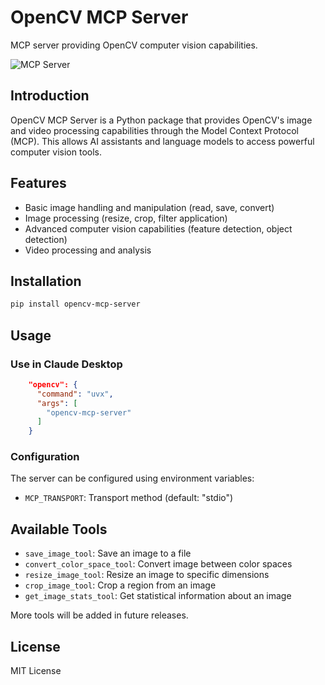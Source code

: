 # OpenCV MCP Server

MCP server providing OpenCV computer vision capabilities.


![](https://badge.mcpx.dev?type=server 'MCP Server')


## Introduction

OpenCV MCP Server is a Python package that provides OpenCV's image and video processing capabilities through the Model Context Protocol (MCP). This allows AI assistants and language models to access powerful computer vision tools.

## Features

- Basic image handling and manipulation (read, save, convert)
- Image processing (resize, crop, filter application)
- Advanced computer vision capabilities (feature detection, object detection)
- Video processing and analysis

## Installation

```bash
pip install opencv-mcp-server
```

## Usage

### Use in Claude Desktop

```json
    "opencv": {
      "command": "uvx",
      "args": [
        "opencv-mcp-server"
      ]
    }
```

### Configuration

The server can be configured using environment variables:

- `MCP_TRANSPORT`: Transport method (default: "stdio")

## Available Tools

- `save_image_tool`: Save an image to a file
- `convert_color_space_tool`: Convert image between color spaces
- `resize_image_tool`: Resize an image to specific dimensions
- `crop_image_tool`: Crop a region from an image
- `get_image_stats_tool`: Get statistical information about an image

More tools will be added in future releases.

## License

MIT License
